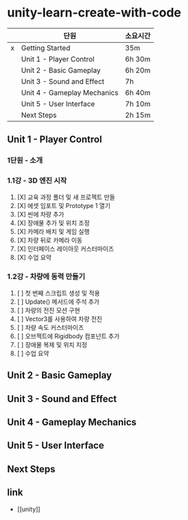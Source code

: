 # unity-learn-create-with-code

|   | 단원                        | 소요시간 |
|---|-----------------------------|----------|
| x | Getting Started             | 35m      |
|   | Unit 1 - Player Control     | 6h 30m   |
|   | Unit 2 - Basic Gameplay     | 6h 20m   |
|   | Unit 3 - Sound and Effect   | 7h       |
|   | Unit 4 - Gameplay Mechanics | 6h 40m   |
|   | Unit 5 - User Interface     | 7h 10m   |
|   | Next Steps                  | 2h 15m   |

## Unit 1 - Player Control
### 1단원 - 소개

### 1.1강 - 3D 엔진 시작 
1. [X] 교육 과정 폴더 및 새 프로젝트 만들 
2. [X] 에셋 임포트 및 Prototype 1 열기    
3. [X] 씬에 차량 추가                     
4. [X] 장애물 추가 및 위치 조정           
5. [X] 카메라 배치 및 게임 실행
6. [X] 차량 뒤로 카메라 이동              
7. [X] 인터페이스 레이아웃 커스터마이즈   
8. [X] 수업 요약                          

### 1.2강 - 차량에 동력 만들기
1. [ ] 첫 번째 스크립트 생성 및 적용
2. [ ] Update() 메서드에 주석 추가
3. [ ] 차량의 전진 모션 구현
4. [ ] Vector3를 사용하여 차량 전진
5. [ ] 차량 속도 커스터마이즈
6. [ ] 오브젝트에 Rigidbody 컴포넌트 추가
7. [ ] 장애물 복제 및 위치 지정
8. [ ] 수업 요약

## Unit 2 - Basic Gameplay    

## Unit 3 - Sound and Effect  

## Unit 4 - Gameplay Mechanics

## Unit 5 - User Interface    

## Next Steps                 

## link
- [[unity]]
